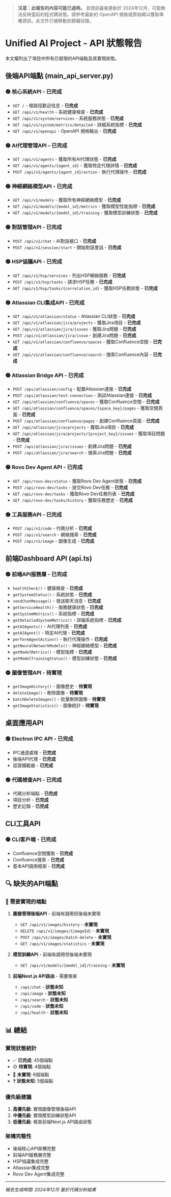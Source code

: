 > **注意：此報告的內容可能已過時。** 其資訊最後更新於 2024年12月，可能無法反映當前的程式碼狀態。請參考最新的 OpenAPI 規格或原始碼以獲取準確資訊。此文件已被移動到歸檔目錄。

# Unified AI Project - API 狀態報告

本文檔列出了項目中所有已發現的API端點及其實現狀態。

## 後端API端點 (main_api_server.py)

### 🟢 核心系統API - 已完成
- `GET /` - 根路徑歡迎信息 - **已完成**
- `GET /api/v1/health` - 系統健康檢查 - **已完成**
- `GET /api/v1/system/services` - 系統服務狀態 - **已完成**
- `GET /api/v1/system/metrics/detailed` - 詳細系統指標 - **已完成**
- `GET /api/v1/openapi` - OpenAPI 規格輸出 - **已完成**

### 🟢 AI代理管理API - 已完成
- `GET /api/v1/agents` - 獲取所有AI代理狀態 - **已完成**
- `GET /api/v1/agents/{agent_id}` - 獲取特定代理詳情 - **已完成**
- `POST /api/v1/agents/{agent_id}/action` - 執行代理操作 - **已完成**

### 🟢 神經網絡模型API - 已完成
- `GET /api/v1/models` - 獲取所有神經網絡模型 - **已完成**
- `GET /api/v1/models/{model_id}/metrics` - 獲取模型性能指標 - **已完成**
- `GET /api/v1/models/{model_id}/training` - 獲取模型訓練狀態 - **已完成**

### 🟢 對話管理API - 已完成
- `POST /api/v1/chat` - AI對話接口 - **已完成**
- `POST /api/v1/session/start` - 開始對話會話 - **已完成**

### 🟢 HSP協議API - 已完成
- `GET /api/v1/hsp/services` - 列出HSP網絡服務 - **已完成**
- `POST /api/v1/hsp/tasks` - 請求HSP任務 - **已完成**
- `GET /api/v1/hsp/tasks/{correlation_id}` - 獲取HSP任務狀態 - **已完成**

### 🟢 Atlassian CLI集成API - 已完成
- `GET /api/v1/atlassian/status` - Atlassian CLI狀態 - **已完成**
- `GET /api/v1/atlassian/jira/projects` - 獲取Jira項目 - **已完成**
- `GET /api/v1/atlassian/jira/issues` - 獲取Jira問題 - **已完成**
- `POST /api/v1/atlassian/jira/issue` - 創建Jira問題 - **已完成**
- `GET /api/v1/atlassian/confluence/spaces` - 獲取Confluence空間 - **已完成**
- `GET /api/v1/atlassian/confluence/search` - 搜索Confluence內容 - **已完成**

### 🟢 Atlassian Bridge API - 已完成
- `POST /api/atlassian/config` - 配置Atlassian連接 - **已完成**
- `POST /api/atlassian/test-connection` - 測試Atlassian連接 - **已完成**
- `GET /api/atlassian/confluence/spaces` - 獲取Confluence空間 - **已完成**
- `GET /api/atlassian/confluence/spaces/{space_key}/pages` - 獲取空間頁面 - **已完成**
- `POST /api/atlassian/confluence/pages` - 創建Confluence頁面 - **已完成**
- `GET /api/atlassian/jira/projects` - 獲取Jira項目 - **已完成**
- `GET /api/atlassian/jira/projects/{project_key}/issues` - 獲取項目問題 - **已完成**
- `POST /api/atlassian/jira/issues` - 創建Jira問題 - **已完成**
- `POST /api/atlassian/jira/search` - 搜索Jira問題 - **已完成**

### 🟢 Rovo Dev Agent API - 已完成
- `GET /api/rovo-dev/status` - 獲取Rovo Dev Agent狀態 - **已完成**
- `POST /api/rovo-dev/tasks` - 提交Rovo Dev任務 - **已完成**
- `GET /api/rovo-dev/tasks` - 獲取Rovo Dev任務列表 - **已完成**
- `GET /api/rovo-dev/tasks/history` - 獲取任務歷史 - **已完成**

### 🟢 工具服務API - 已完成
- `POST /api/v1/code` - 代碼分析 - **已完成**
- `POST /api/v1/search` - 網絡搜索 - **已完成**
- `POST /api/v1/image` - 圖像生成 - **已完成**

## 前端Dashboard API (api.ts)

### 🟢 前端API服務層 - 已完成
- `healthCheck()` - 健康檢查 - **已完成**
- `getSystemStatus()` - 系統狀態 - **已完成**
- `sendChatMessage()` - 發送聊天消息 - **已完成**
- `getServiceHealth()` - 服務健康狀態 - **已完成**
- `getSystemMetrics()` - 系統指標 - **已完成**
- `getDetailedSystemMetrics()` - 詳細系統指標 - **已完成**
- `getAIAgents()` - AI代理列表 - **已完成**
- `getAIAgent()` - 特定AI代理 - **已完成**
- `performAgentAction()` - 執行代理操作 - **已完成**
- `getNeuralNetworkModels()` - 神經網絡模型 - **已完成**
- `getModelMetrics()` - 模型指標 - **已完成**
- `getModelTrainingStatus()` - 模型訓練狀態 - **已完成**

### 🟡 圖像管理API - 待實現
- `getImageHistory()` - 圖像歷史 - **待實現**
- `deleteImage()` - 刪除圖像 - **待實現**
- `batchDeleteImages()` - 批量刪除圖像 - **待實現**
- `getImageStatistics()` - 圖像統計 - **待實現**

## 桌面應用API

### 🟢 Electron IPC API - 已完成
- IPC通道處理 - **已完成**
- 後端API代理 - **已完成**
- 認證攔截器 - **已完成**

### 🟢 代碼檢查API - 已完成
- 代碼分析端點 - **已完成**
- 項目分析 - **已完成**
- 歷史記錄 - **已完成**

## CLI工具API

### 🟢 CLI客戶端 - 已完成
- Confluence空間獲取 - **已完成**
- Confluence搜索 - **已完成**
- 基本API調用框架 - **已完成**

## 🔍 缺失的API端點

### 🔴 需要實現的端點
1. **圖像管理後端API** - 前端有調用但後端未實現
   - `GET /api/v1/images/history` - **未實現**
   - `DELETE /api/v1/images/{imageId}` - **未實現**
   - `POST /api/v1/images/batch-delete` - **未實現**
   - `GET /api/v1/images/statistics` - **未實現**

2. **模型訓練API** - 前端有調用但後端未實現
   - `GET /api/v1/models/{model_id}/training` - **未實現**

3. **前端Next.js API路由** - 需要檢查
   - `/api/chat` - **狀態未知**
   - `/api/image` - **狀態未知**
   - `/api/search` - **狀態未知**
   - `/api/code` - **狀態未知**
   - `/api/health` - **狀態未知**

## 📊 總結

### 實現狀態統計
- ✅ **已完成**: 45個端點
- 🟡 **待實現**: 4個端點
- 🔴 **未實現**: 6個端點
- ❓ **狀態未知**: 5個端點

### 優先級建議
1. **高優先級**: 實現圖像管理後端API
2. **中優先級**: 實現模型訓練狀態API
3. **低優先級**: 檢查前端Next.js API路由狀態

### 架構完整性
- 後端核心API架構完整
- 前端API服務層完整
- HSP協議集成完整
- Atlassian集成完整
- Rovo Dev Agent集成完整

---
*報告生成時間: 2024年12月*
*基於代碼分析結果*